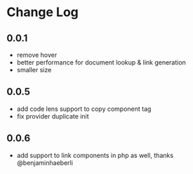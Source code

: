 # Change Log

## 0.0.1

- remove hover
- better performance for document lookup & link generation
- smaller size

## 0.0.5

- add code lens support to copy component tag
- fix provider duplicate init

## 0.0.6

- add support to link components in php as well, thanks @benjaminhaeberli

